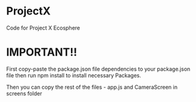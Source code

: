# ProjectX
Code for Project X Ecosphere

# IMPORTANT!!

First copy-paste the package.json file dependencies to your package.json file
then run npm install to install necessary Packages.

Then you can copy the rest of the files - app.js and CameraScreen in screens folder
